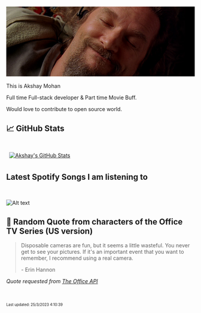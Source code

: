 [![Akshay's GitHub Banner](./assets/bigLebowski.jpg)](https://github.com/AkshayHere)

This is Akshay Mohan

Full time Full-stack developer & Part time Movie Buff.

Would love to contribute to open source world.

## &#x1f4c8; GitHub Stats

<br>
<a href="https://github.com/akshayhere">
  <img align="center" style="margin:0.5rem" src="https://dudes-abides-this-github-stats.vercel.app/api/top-langs/?username=akshayhere&layout=compact&hide=html,css&disable_animations=true&theme=cobalt&card_width=410px" alt="Akshay's GitHub Stats" />
</a>

<br>

## Latest Spotify Songs I am listening to

<br>

![Alt text](https://spotify-recently-played-readme.vercel.app/api?user=akshay_here&unique={true|1|on|yes})

## 📣 Random Quote from characters of the Office TV Series (US version)

> Disposable cameras are fun, but it seems a little wasteful. You never get to see your pictures. If it's an important event that you want to remember, I recommend using a real camera.
>
> <p>- Erin Hannon</p>

_Quote requested from [The Office API](https://www.officeapi.dev/)_

<br>

<sub><sup>Last updated: 25/3/2023 4:10:39</sup></sub>
